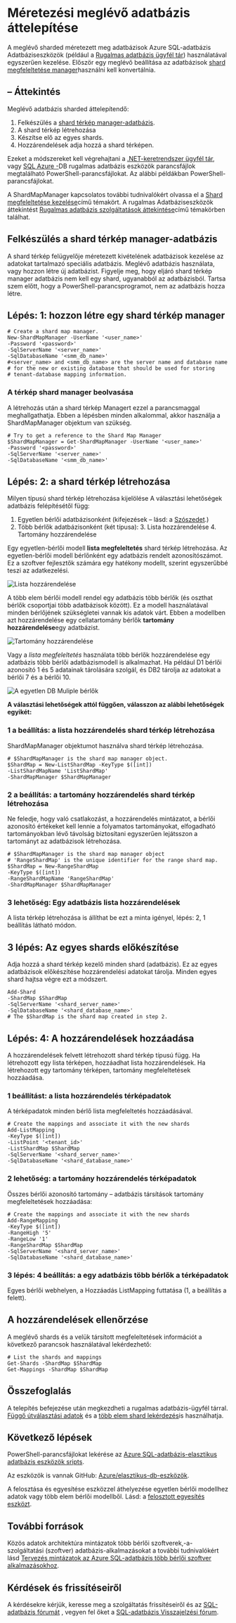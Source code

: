 <properties
   pageTitle="Méretezési meglévő adatbázis áttelepítése |} Microsoft Azure"
   description="Rugalmas Adatbáziseszközök: hozzon létre egy shard térkép manager használandó sharded adatbázisok konvertálása"
   services="sql-database"
   documentationCenter=""
   authors="ddove"
   manager="jhubbard"
   editor=""/>

<tags
   ms.service="sql-database"
   ms.devlang="NA"
   ms.topic="article"
   ms.tgt_pltfrm="NA"
   ms.workload="data-management"
   ms.date="10/24/2016"
   ms.author="ddove"/>

# <a name="migrate-existing-databases-to-scale-out"></a>Méretezési meglévő adatbázis áttelepítése

A meglévő sharded méretezett meg adatbázisok Azure SQL-adatbázis Adatbáziseszközök (például a [Rugalmas adatbázis ügyfél tár](sql-database-elastic-database-client-library.md)) használatával egyszerűen kezelése. Először egy meglévő beállítása az adatbázisok [shard megfeleltetése manager](sql-database-elastic-scale-shard-map-management.md)használni kell konvertálnia. 

## <a name="overview"></a>– Áttekintés
Meglévő adatbázis sharded áttelepítendő: 

1. Felkészülés a [shard térkép manager-adatbázis](sql-database-elastic-scale-shard-map-management.md).
2. A shard térkép létrehozása
3. Készítse elő az egyes shards.  
2. Hozzárendelések adja hozzá a shard térképen.

Ezeket a módszereket kell végrehajtani a [.NET-keretrendszer ügyfél tár](http://www.nuget.org/packages/Microsoft.Azure.SqlDatabase.ElasticScale.Client/), vagy [SQL Azure -](https://gallery.technet.microsoft.com/scriptcenter/Azure-SQL-DB-Elastic-731883db)DB rugalmas adatbázis eszközök parancsfájlok megtalálható PowerShell-parancsfájlokat. Az alábbi példákban PowerShell-parancsfájlokat.

A ShardMapManager kapcsolatos további tudnivalókért olvassa el a [Shard megfeleltetése kezelése](sql-database-elastic-scale-shard-map-management.md)című témakört. A rugalmas Adatbáziseszközök áttekintést [Rugalmas adatbázis szolgáltatások áttekintése](sql-database-elastic-scale-introduction.md)című témakörben találhat.

## <a name="prepare-the-shard-map-manager-database"></a>Felkészülés a shard térkép manager-adatbázis

A shard térkép felügyelője méretezett kivételének adatbázisok kezelése az adatokat tartalmazó speciális adatbázis. Meglévő adatbázis használata, vagy hozzon létre új adatbázist. Figyelje meg, hogy eljáró shard térkép manager adatbázis nem kell egy shard, ugyanabból az adatbázisból. Tartsa szem előtt, hogy a PowerShell-parancsprogramot, nem az adatbázis hozza létre. 

## <a name="step-1-create-a-shard-map-manager"></a>Lépés: 1: hozzon létre egy shard térkép manager

    # Create a shard map manager. 
    New-ShardMapManager -UserName '<user_name>' 
    -Password '<password>' 
    -SqlServerName '<server_name>' 
    -SqlDatabaseName '<smm_db_name>' 
    #<server_name> and <smm_db_name> are the server name and database name 
    # for the new or existing database that should be used for storing 
    # tenant-database mapping information.

### <a name="to-retrieve-the-shard-map-manager"></a>A térkép shard manager beolvasása

A létrehozás után a shard térkép Managert ezzel a parancsmaggal meghallgathatja. Ebben a lépésben minden alkalommal, akkor használja a ShardMapManager objektum van szükség.

    # Try to get a reference to the Shard Map Manager  
    $ShardMapManager = Get-ShardMapManager -UserName '<user_name>' 
    -Password '<password>' 
    -SqlServerName '<server_name>' 
    -SqlDatabaseName '<smm_db_name>' 

  
## <a name="step-2-create-the-shard-map"></a>Lépés: 2: a shard térkép létrehozása

Milyen típusú shard térkép létrehozása kijelölése A választási lehetőségek adatbázis felépítésétől függ: 

1. Egyetlen bérlői adatbázisonként (kifejezések – lásd: a [Szószedet](sql-database-elastic-scale-glossary.md).) 
2. Több bérlők adatbázisonként (két típusa):
    3. Lista hozzárendelése
    4. Tartomány hozzárendelése
 

Egy egyetlen-bérlői modell **lista megfeleltetés** shard térkép létrehozása. Az egyetlen-bérlői modell bérlőnként egy adatbázis rendelt azonosítószámot. Ez a szoftver fejlesztők számára egy hatékony modellt, szerint egyszerűbbé teszi az adatkezelési.

![Lista hozzárendelése][1]

A több elem bérlői modell rendel egy adatbázis több bérlők (és oszthat bérlők csoportjai több adatbázisok között). Ez a modell használatával minden bérlőjének szükségletei vannak kis adatok várt. Ebben a modellben azt hozzárendelése egy cellatartomány bérlők **tartomány hozzárendelése**egy adatbázist. 
 

![Tartomány hozzárendelése][2]

Vagy a *lista megfeleltetés* használata több bérlők hozzárendelése egy adatbázis több bérlői adatbázismodell is alkalmazhat. Ha például D1 bérlői azonosító 1 és 5 adatainak tárolására szolgál, és DB2 tárolja az adatokat a bérlői 7 és a bérlői 10. 

![A egyetlen DB Muliple bérlők][3] 

**A választási lehetőségek attól függően, válasszon az alábbi lehetőségek egyikét:**

### <a name="option-1-create-a-shard-map-for-a-list-mapping"></a>1 a beállítás: a lista hozzárendelés shard térkép létrehozása
ShardMapManager objektumot használva shard térkép létrehozása. 

    # $ShardMapManager is the shard map manager object. 
    $ShardMap = New-ListShardMap -KeyType $([int]) 
    -ListShardMapName 'ListShardMap' 
    -ShardMapManager $ShardMapManager 
 
 
### <a name="option-2-create-a-shard-map-for-a-range-mapping"></a>2 a beállítás: a tartomány hozzárendelés shard térkép létrehozása

Ne feledje, hogy való csatlakozást, a hozzárendelés mintázatot, a bérlői azonosító értékeket kell lennie a folyamatos tartományokat, elfogadható tartományokban lévő távolság biztosítani egyszerűen lejátsszon a tartományt az adatbázisok létrehozása.

    # $ShardMapManager is the shard map manager object 
    # 'RangeShardMap' is the unique identifier for the range shard map.  
    $ShardMap = New-RangeShardMap 
    -KeyType $([int]) 
    -RangeShardMapName 'RangeShardMap' 
    -ShardMapManager $ShardMapManager 

### <a name="option-3-list-mappings-on-a-single-database"></a>3 lehetőség: Egy adatbázis lista hozzárendelések
A lista térkép létrehozása is állíthat be ezt a minta igényel, lépés: 2, 1 beállítás látható módon.

## <a name="step-3-prepare-individual-shards"></a>3 lépés: Az egyes shards előkészítése

Adja hozzá a shard térkép kezelő minden shard (adatbázis). Ez az egyes adatbázisok előkészítése hozzárendelési adatokat tárolja. Minden egyes shard hajtsa végre ezt a módszert.
     
    Add-Shard 
    -ShardMap $ShardMap 
    -SqlServerName '<shard_server_name>' 
    -SqlDatabaseName '<shard_database_name>'
    # The $ShardMap is the shard map created in step 2.
 

## <a name="step-4-add-mappings"></a>Lépés: 4: A hozzárendelések hozzáadása

A hozzárendelések felvett létrehozott shard térkép típusú függ. Ha létrehozott egy lista térképen, hozzáadhat lista hozzárendelések. Ha létrehozott egy tartomány térképen, tartomány megfeleltetések hozzáadása.

### <a name="option-1-map-the-data-for-a-list-mapping"></a>1 beállítást: a lista hozzárendelés térképadatok

A térképadatok minden bérlő lista megfeleltetés hozzáadásával.  

    # Create the mappings and associate it with the new shards 
    Add-ListMapping 
    -KeyType $([int]) 
    -ListPoint '<tenant_id>' 
    -ListShardMap $ShardMap 
    -SqlServerName '<shard_server_name>' 
    -SqlDatabaseName '<shard_database_name>' 

### <a name="option-2-map-the-data-for-a-range-mapping"></a>2 lehetőség: a tartomány hozzárendelés térképadatok

Összes bérlői azonosító tartomány – adatbázis társítások tartomány megfeleltetések hozzáadása:

    # Create the mappings and associate it with the new shards 
    Add-RangeMapping 
    -KeyType $([int]) 
    -RangeHigh '5' 
    -RangeLow '1' 
    -RangeShardMap $ShardMap 
    -SqlServerName '<shard_server_name>' 
    -SqlDatabaseName '<shard_database_name>' 


### <a name="step-4-option-3-map-the-data-for-multiple-tenants-on-a-single-database"></a>3 lépés: 4 beállítás: a egy adatbázis több bérlők a térképadatok

Egyes bérlői webhelyen, a Hozzáadás ListMapping futtatása (1, a beállítás a felett). 


## <a name="checking-the-mappings"></a>A hozzárendelések ellenőrzése

A meglévő shards és a velük társított megfeleltetések információt a következő parancsok használatával lekérdezhető:  

    # List the shards and mappings 
    Get-Shards -ShardMap $ShardMap 
    Get-Mappings -ShardMap $ShardMap 

## <a name="summary"></a>Összefoglalás

A telepítés befejezése után megkezdheti a rugalmas adatbázis-ügyfél tárral. [Függő útválasztási adatok](sql-database-elastic-scale-data-dependent-routing.md) és a [több elem shard lekérdezés](sql-database-elastic-scale-multishard-querying.md)is használhatja.

## <a name="next-steps"></a>Következő lépések


PowerShell-parancsfájlokat lekérése az [Azure SQL-adatbázis-elasztikus adatbázis eszközök sripts](https://gallery.technet.microsoft.com/scriptcenter/Azure-SQL-DB-Elastic-731883db).

Az eszközök is vannak GitHub: [Azure/elasztikus-db-eszközök](https://github.com/Azure/elastic-db-tools).

A felosztása és egyesítése eszközzel áthelyezése egyetlen bérlői modellhez adatok vagy több elem bérlői modellből. Lásd: a [felosztott egyesítés eszközt](sql-database-elastic-scale-get-started.md).

## <a name="additional-resources"></a>További források

Közös adatok architektúra mintázatok több bérlői szoftverek,-a-szolgáltatási (szoftver) adatbázis-alkalmazásokat a további tudnivalókért lásd [Tervezés mintázatok az Azure SQL-adatbázis több bérlői szoftver alkalmazásokhoz](sql-database-design-patterns-multi-tenancy-saas-applications.md).

## <a name="questions-and-feature-requests"></a>Kérdések és frissítéseiről

A kérdésekre kérjük, keresse meg a szolgáltatás frissítéseiről és az [SQL-adatbázis fórumát](http://social.msdn.microsoft.com/forums/azure/home?forum=ssdsgetstarted) , vegyen fel őket a [SQL-adatbázis Visszajelzési fórum](https://feedback.azure.com/forums/217321-sql-database/).

<!--Image references-->
[1]: ./media/sql-database-elastic-convert-to-use-elastic-tools/listmapping.png
[2]: ./media/sql-database-elastic-convert-to-use-elastic-tools/rangemapping.png
[3]: ./media/sql-database-elastic-convert-to-use-elastic-tools/multipleonsingledb.png
 
